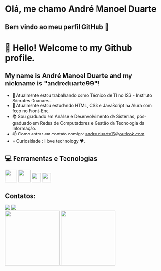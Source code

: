 # Olá, me chamo André Manoel Duarte
## Bem vindo ao meu perfil GitHub 👋

# 👋 Hello! Welcome to my Github profile.
## My name is André Manoel Duarte and my nickname is "andreduarte99"!

- 🔭 Atualmente estou trabalhando como Técnico de TI no ISG - Instituto Sócrates Guanaes...
- 🎒 Atualmente estou estudando HTML, CSS e JavaScript na Alura com foco no Front-End.
- :books: Sou graduado em Análise e Desenvolvimento de Sistemas, pós-graduado em Redes de Computadores e Gestão da Tecnologia da Informação.
- 📫 Como entrar em contato comigo: andre.duarte16@outlook.com
- :star: Curiosidade : I love technology ❤️.

## :computer: Ferramentas e Tecnologias

<img src="https://cdn.jsdelivr.net/gh/devicons/devicon/icons/html5/html5-original-wordmark.svg" width="40px" height="40px"/> <img src="https://cdn.jsdelivr.net/gh/devicons/devicon/icons/css3/css3-original-wordmark.svg" width="40px" height="40px"/> <img src="https://cdn.jsdelivr.net/gh/devicons/devicon/icons/javascript/javascript-original.svg" width="30px" height="30px" /> <img src="https://cdn.jsdelivr.net/gh/devicons/devicon/icons/linux/linux-original.svg" width="30px" height="30px"/>


## Contatos:

<div>
<a href="https://www.instagram.com/andre.duarte99/" target="_blank"><img loading="lazy" src="https://img.shields.io/badge/-Instagram-%23E4405F?style=for-the-badge&logo=instagram&logoColor=white" target="_blank"></a>
<a href="https://www.linkedin.com/in/andr%C3%A9-duarte-0252b3257/" target="_blank"><img loading="lazy" src="https://img.shields.io/badge/-LinkedIn-%230077B5?style=for-the-badge&logo=linkedin&logoColor=white" target="_blank"></a>   
</div>

<div>
<a href="https://github.com/andreduarte99">
<img loading="lazy" height="180em" src="https://github-readme-stats.vercel.app/api/top-langs/?username=andreduarte99&layout=compact&langs_count=7&theme=dracula"/>
<img loading="lazy" height="180em" src="https://github-readme-stats.vercel.app/api?username=andreduarte99&show_icons=true&theme=dracula&include_all_commits=true&count_private=true"/>
</div>



